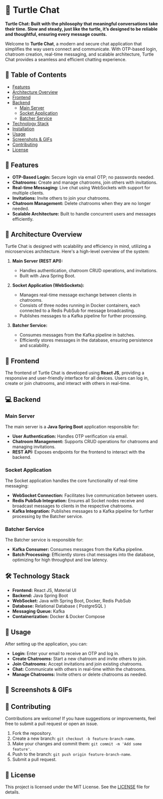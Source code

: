 # 🐢 Turtle Chat

**Turtle Chat: Built with the philosophy that meaningful conversations take their time. Slow and steady, just like the turtle, it’s designed to be reliable and thoughtful, ensuring every message counts.**

Welcome to **Turtle Chat**, a modern and secure chat application that simplifies the way users connect and communicate. With OTP-based login, chatroom creation, real-time messaging, and scalable architecture, Turtle Chat provides a seamless and efficient chatting experience.

## 📝 Table of Contents

- [Features](#-features)
- [Architecture Overview](#-architecture-overview)
- [Frontend](#-frontend)
- [Backend](#-backend)
  - [Main Server](#main-server)
  - [Socket Application](#socket-application)
  - [Batcher Service](#batcher-service)
- [Technology Stack](#-technology-stack)
- [Installation](#-installation)
- [Usage](#-usage)
- [Screenshots & GIFs](#-screenshots--gifs)
- [Contributing](#-contributing)
- [License](#-license)

## 🌟 Features

- **OTP-Based Login:** Secure login via email OTP; no passwords needed.
- **Chatrooms:** Create and manage chatrooms, join others with invitations.
- **Real-time Messaging:** Live chat using WebSockets with support for multiple clients.
- **Invitations:** Invite others to join your chatrooms.
- **Chatroom Management:** Delete chatrooms when they are no longer needed.
- **Scalable Architecture:** Built to handle concurrent users and messages efficiently.

## 🤖 Architecture Overview

Turtle Chat is designed with scalability and efficiency in mind, utilizing a microservices architecture. Here's a high-level overview of the system:

1. **Main Server (REST API):**
   - Handles authentication, chatroom CRUD operations, and invitations.
   - Built with Java Spring Boot.

2. **Socket Application (WebSockets):**
   - Manages real-time message exchange between clients in chatrooms.
   - Consists of three nodes running in Docker containers, each connected to a Redis PubSub for message broadcasting.
   - Publishes messages to a Kafka pipeline for further processing.

3. **Batcher Service:**
   - Consumes messages from the Kafka pipeline in batches.
   - Efficiently stores messages in the database, ensuring persistence and scalability.

## 🎨 Frontend

The frontend of Turtle Chat is developed using **React JS**, providing a responsive and user-friendly interface for all devices. Users can log in, create or join chatrooms, and interact with others in real-time.

## 💻 Backend

### Main Server

The main server is a **Java Spring Boot** application responsible for:

- **User Authentication:** Handles OTP verification via email.
- **Chatroom Management:** Supports CRUD operations for chatrooms and managing invitations.
- **REST API:** Exposes endpoints for the frontend to interact with the backend.

### Socket Application

The Socket application handles the core functionality of real-time messaging:

- **WebSocket Connection:** Facilitates live communication between users.
- **Redis PubSub Integration:** Ensures all Socket nodes receive and broadcast messages to clients in the respective chatrooms.
- **Kafka Integration:** Publishes messages to a Kafka pipeline for further processing by the Batcher service.

### Batcher Service

The Batcher service is responsible for:

- **Kafka Consumer:** Consumes messages from the Kafka pipeline.
- **Batch Processing:** Efficiently stores chat messages into the database, optimizing for high throughput and low latency.

## 🛠 Technology Stack

- **Frontend:** React JS, Material UI
- **Backend:** Java Spring Boot
- **WebSocket:** Java with Spring Boot, Docker, Redis PubSub
- **Database:** Relational Database ( PostgreSQL )
- **Messaging Queue:** Kafka
- **Containerization:** Docker & Docker Compose

## 🚀 Usage

After setting up the application, you can:

- **Login:** Enter your email to receive an OTP and log in.
- **Create Chatrooms:** Start a new chatroom and invite others to join.
- **Join Chatrooms:** Accept invitations and join existing chatrooms.
- **Chat:** Communicate with others in real-time within the chatrooms.
- **Manage Chatrooms:** Invite others or delete chatrooms as needed.

## 📸 Screenshots & GIFs



## 🤝 Contributing

Contributions are welcome! If you have suggestions or improvements, feel free to submit a pull request or open an issue.

1. Fork the repository.
2. Create a new branch: `git checkout -b feature-branch-name`.
3. Make your changes and commit them: `git commit -m 'Add some feature'`.
4. Push to the branch: `git push origin feature-branch-name`.
5. Submit a pull request.

## 📝 License

This project is licensed under the MIT License. See the [LICENSE](LICENSE) file for details.
